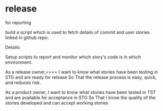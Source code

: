 # release
for reporting

 build a script which is used to fetch details of commit and user stories linked in github repo:

Details:


Setup scripts to report and monitor which story's code is in which environment.

As a release owner,====
I want to know what stories have been testing in STG and are ready for release
So That the release process is easy, quick, and reduces risk.

As a product owner,
I want to know what stories have been tested in TST and are available for acceptance in STG
So That I know the quality of the stories developed and can accept working stories
